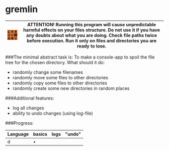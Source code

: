 # gremlin 

| ![attention_harmful_code.png][logo] | ATTENTION! Running this program will cause unpredictable harmful effects on your files structure. Do not use it if you have any doubts about what you are doing. Check file paths twice before execution. Run it only on files and directories you are ready to lose. |
| ----------------------------------- |:-------------:|
[logo]: https://raw.githubusercontent.com/sentenzo/wildcode/master/img/attention_harmful_code.png
###The minimal abstract task is:
To make a console-app to spoil the file tree for the chosen directory. What should it do:
  - randomly change some filenames
  - randomly move some files to other directories
  - randomly copy some files to other directories
  - randomly create some new directories in random places

###Additional features:
  - log all changes
  - ability to undo changes (using log-file)
  
###Progress:

| Language| basics | logs   | "undo"  |
|---------|--------|--------|---------|
| d       | •      |        |         |
